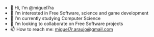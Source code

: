 - 👋 Hi, I’m @miguel7ra
- 👀 I’m interested in Free Software, science and game development
- 🌱 I’m currently studying Computer Science
- 💞️ I’m looking to collaborate on Free Software projects
- 📫 How to reach me: miguel7r.araujo@gmail.com

<!---
miguel7ra/miguel7ra is a ✨ special ✨ repository because its `README.md` (this file) appears on your GitHub profile.
You can click the Preview link to take a look at your changes.
--->
